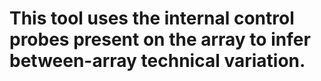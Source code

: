 # This tool uses the internal control probes present on the array to infer between-array technical variation.

